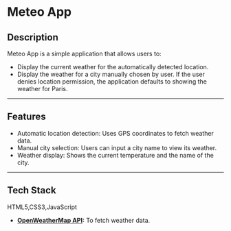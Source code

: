 # **Meteo App**
## **Description**
Meteo App is a simple application that allows users to:
* Display the current weather for the automatically detected location.
* Display the weather for a city manually chosen by user.
If the user denies location permission, the application defaults to showing the weather for Paris.

---

## **Features**
* Automatic location detection: Uses GPS coordinates to fetch weather data.
* Manual city selection: Users can input a city name to view its weather.
* Weather display: Shows the current temperature and the name of the city.

---

## **Tech Stack**
HTML5,CSS3,JavaScript
- **[OpenWeatherMap API](https://openweathermap.org/):** To fetch weather data. 